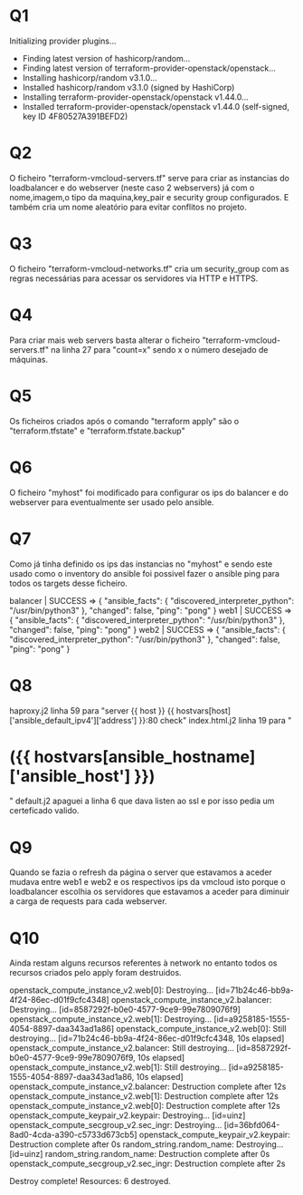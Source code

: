 # Q1
Initializing provider plugins...
- Finding latest version of hashicorp/random...
- Finding latest version of terraform-provider-openstack/openstack...
- Installing hashicorp/random v3.1.0...
- Installed hashicorp/random v3.1.0 (signed by HashiCorp)
- Installing terraform-provider-openstack/openstack v1.44.0...
- Installed terraform-provider-openstack/openstack v1.44.0 (self-signed, key ID 4F80527A391BEFD2)

# Q2
O ficheiro "terraform-vmcloud-servers.tf" serve para criar as instancias do loadbalancer e do webserver (neste caso 2 webservers) já com o nome,imagem,o tipo da maquina,key_pair e security group configurados. E também cria um nome aleatório para evitar conflitos no projeto.

# Q3
O ficheiro "terraform-vmcloud-networks.tf" cria um security_group com as regras necessárias para acessar os servidores via HTTP e HTTPS.

# Q4
Para criar mais web servers basta alterar o ficheiro "terraform-vmcloud-servers.tf" na linha 27 para "count=x" sendo x o número desejado de máquinas.

# Q5
Os ficheiros criados após o comando "terraform apply" são o "terraform.tfstate" e "terraform.tfstate.backup"

# Q6
O ficheiro "myhost" foi modificado para configurar os ips do balancer e do webserver para eventualmente ser usado pelo ansible.

# Q7
Como já tinha definido os ips das instancias no "myhost" e sendo este usado como o inventory do ansible foi possivel fazer o ansible ping para todos os targets desse ficheiro.

balancer | SUCCESS => {
    "ansible_facts": {
        "discovered_interpreter_python": "/usr/bin/python3"
    },
    "changed": false,
    "ping": "pong"
}
web1 | SUCCESS => {
    "ansible_facts": {
        "discovered_interpreter_python": "/usr/bin/python3"
    },
    "changed": false,
    "ping": "pong"
}
web2 | SUCCESS => {
    "ansible_facts": {
        "discovered_interpreter_python": "/usr/bin/python3"
    },
    "changed": false,
    "ping": "pong"
}

# Q8
haproxy.j2 linha 59 para "server {{ host }} {{ hostvars[host]['ansible_default_ipv4']['address'] }}:80 check"
index.html.j2 linha 19 para "<h1>({{ hostvars[ansible_hostname]['ansible_host'] }})</h1>"
default.j2 apaguei a linha 6 que dava listen ao ssl e por isso pedia um certeficado valido.

# Q9
Quando se fazia o refresh da página o server que estavamos a aceder mudava entre web1 e web2 e os respectivos ips da vmcloud isto porque o loadbalancer escolhia os servidores que estavamos a aceder para diminuir a carga de requests para cada webserver.

# Q10
Ainda restam alguns recursos referentes à network no entanto todos os recursos criados pelo apply foram destruidos.

openstack_compute_instance_v2.web[0]: Destroying... [id=71b24c46-bb9a-4f24-86ec-d01f9cfc4348]
openstack_compute_instance_v2.balancer: Destroying... [id=8587292f-b0e0-4577-9ce9-99e7809076f9]
openstack_compute_instance_v2.web[1]: Destroying... [id=a9258185-1555-4054-8897-daa343ad1a86]
openstack_compute_instance_v2.web[0]: Still destroying... [id=71b24c46-bb9a-4f24-86ec-d01f9cfc4348, 10s elapsed]
openstack_compute_instance_v2.balancer: Still destroying... [id=8587292f-b0e0-4577-9ce9-99e7809076f9, 10s elapsed]
openstack_compute_instance_v2.web[1]: Still destroying... [id=a9258185-1555-4054-8897-daa343ad1a86, 10s elapsed]
openstack_compute_instance_v2.balancer: Destruction complete after 12s
openstack_compute_instance_v2.web[1]: Destruction complete after 12s
openstack_compute_instance_v2.web[0]: Destruction complete after 12s
openstack_compute_keypair_v2.keypair: Destroying... [id=uinz]
openstack_compute_secgroup_v2.sec_ingr: Destroying... [id=36bfd064-8ad0-4cda-a390-c5733d673cb5]
openstack_compute_keypair_v2.keypair: Destruction complete after 0s
random_string.random_name: Destroying... [id=uinz]
random_string.random_name: Destruction complete after 0s
openstack_compute_secgroup_v2.sec_ingr: Destruction complete after 2s

Destroy complete! Resources: 6 destroyed.